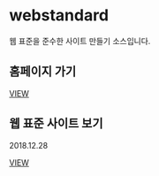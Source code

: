 # webstandard
웹 표준을 준수한 사이트 만들기 소스입니다.

<h2>홈페이지 가기</h2>
<a href="http://wwer91.dothome.co.kr/">VIEW</a>

<h2>웹 표준 사이트 보기</h2>
<p>2018.12.28 </p>
 <a href="https://wwer91.github.io/webstandard/">VIEW</a>

